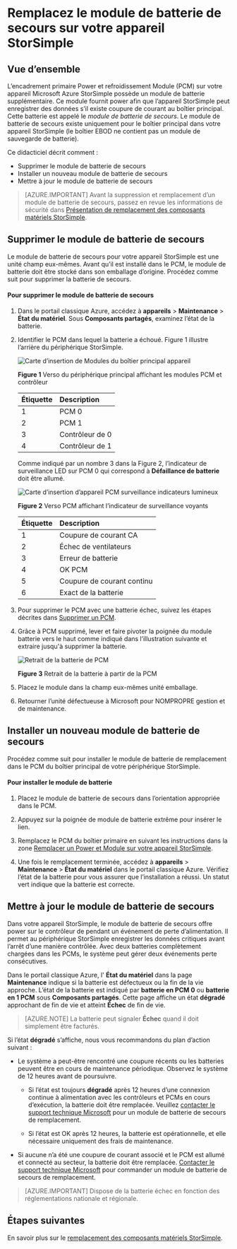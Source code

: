<properties 
   pageTitle="Remplacer la batterie sur un appareil StorSimple | Microsoft Azure"
   description="Décrit comment supprimer, remplacer et mettre à jour le module de batterie de secours sur votre appareil StorSimple."
   services="storsimple"
   documentationCenter=""
   authors="alkohli"
   manager="carmonm"
   editor="" />
<tags 
   ms.service="storsimple"
   ms.devlang="NA"
   ms.topic="article"
   ms.tgt_pltfrm="NA"
   ms.workload="TBD"
   ms.date="08/17/2016"
   ms.author="alkohli" />

# <a name="replace-the-backup-battery-module-on-your-storsimple-device"></a>Remplacez le module de batterie de secours sur votre appareil StorSimple

## <a name="overview"></a>Vue d’ensemble

L’encadrement primaire Power et refroidissement Module (PCM) sur votre appareil Microsoft Azure StorSimple possède un module de batterie supplémentaire. Ce module fournit power afin que l’appareil StorSimple peut enregistrer des données s’il existe coupure de courant au boîtier principal. Cette batterie est appelé le *module de batterie de secours*. Le module de batterie de secours existe uniquement pour le boîtier principal dans votre appareil StorSimple (le boîtier EBOD ne contient pas un module de sauvegarde de batterie). 

Ce didacticiel décrit comment :

- Supprimer le module de batterie de secours 
- Installer un nouveau module de batterie de secours
- Mettre à jour le module de batterie de secours

>[AZURE.IMPORTANT] Avant la suppression et remplacement d’un module de batterie de secours, passez en revue les informations de sécurité dans [Présentation de remplacement des composants matériels StorSimple](storsimple-hardware-component-replacement.md).

## <a name="remove-the-backup-battery-module"></a>Supprimer le module de batterie de secours

Le module de batterie de secours pour votre appareil StorSimple est une unité champ eux-mêmes. Avant qu’il est installé dans le PCM, le module de batterie doit être stocké dans son emballage d’origine. Procédez comme suit pour supprimer la batterie de secours.

#### <a name="to-remove-the-backup-battery-module"></a>Pour supprimer le module de batterie de secours

1. Dans le portail classique Azure, accédez à **appareils** > **Maintenance** > **État du matériel**. Sous **Composants partagés**, examinez l’état de la batterie.

2. Identifier le PCM dans lequel la batterie a échoué. Figure 1 illustre l’arrière du périphérique StorSimple.

    ![Carte d’insertion de Modules du boîtier principal appareil](./media/storsimple-battery-replacement/IC740994.png)

    **Figure 1** Verso du périphérique principal affichant les modules PCM et contrôleur

  	|Étiquette|Description|
  	|:----|:----------|
  	|1|PCM 0|
  	|2|PCM 1|
  	|3|Contrôleur de 0|
  	|4|Contrôleur de 1|

    Comme indiqué par un nombre 3 dans la Figure 2, l’indicateur de surveillance LED sur PCM 0 qui correspond à **Défaillance de batterie** doit être allumé.

    ![Carte d’insertion d’appareil PCM surveillance indicateurs lumineux](./media/storsimple-battery-replacement/IC740992.png)

    **Figure 2** Verso PCM affichant l’indicateur de surveillance voyants

  	|Étiquette|Description|
  	|:---|:-----------|
  	|1|Coupure de courant CA|
  	|2|Échec de ventilateurs|
  	|3|Erreur de batterie|
  	|4|OK PCM|
  	|5|Coupure de courant continu|
  	|6|Exact de la batterie|

3. Pour supprimer le PCM avec une batterie échec, suivez les étapes décrites dans [Supprimer un PCM](storsimple-power-cooling-module-replacement.md#remove-a-pcm).

4. Grâce à PCM supprimé, lever et faire pivoter la poignée du module batterie vers le haut comme indiqué dans l’illustration suivante et extraire jusqu'à supprimer la batterie.

    ![Retrait de la batterie de PCM](./media/storsimple-battery-replacement/IC741019.png)

    **Figure 3** Retrait de la batterie à partir de la PCM

5. Placez le module dans la champ eux-mêmes unité emballage.

6. Retourner l’unité défectueuse à Microsoft pour NOMPROPRE gestion et de maintenance.

## <a name="install-a-new-backup-battery-module"></a>Installer un nouveau module de batterie de secours

Procédez comme suit pour installer le module de batterie de remplacement dans le PCM du boîtier principal de votre périphérique StorSimple.

#### <a name="to-install-the-battery-module"></a>Pour installer le module de batterie

1. Placez le module de batterie de secours dans l’orientation appropriée dans le PCM.

2. Appuyez sur la poignée de module de batterie extrême pour insérer le lien.

3. Remplacez le PCM du boîtier primaire en suivant les instructions dans la zone [Remplacer un Power et Module sur votre appareil StorSimple](storsimple-power-cooling-module-replacement.md).

4. Une fois le remplacement terminée, accédez à **appareils** > **Maintenance** > **État du matériel** dans le portail classique Azure. Vérifiez l’état de la batterie pour vous assurer que l’installation a réussi. Un statut vert indique que la batterie est correcte.

## <a name="maintain-the-backup-battery-module"></a>Mettre à jour le module de batterie de secours

Dans votre appareil StorSimple, le module de batterie de secours offre power sur le contrôleur de pendant un événement de perte d’alimentation. Il permet au périphérique StorSimple enregistrer les données critiques avant l’arrêt d’une manière contrôlée. Avec deux batteries complètement chargées dans les PCMs, le système peut gérer deux événements perte consécutives.

Dans le portail classique Azure, l' **État du matériel** dans la page **Maintenance** indique si la batterie est défectueux ou la fin de la vie approche. L’état de la batterie est indiqué par **batterie en PCM 0** ou **batterie en 1 PCM** sous **Composants partagés**. Cette page affiche un état **dégradé** approchant de fin de vie et atteint **Échec** de fin de vie. 

>[AZURE.NOTE] La batterie peut signaler **Échec** quand il doit simplement être facturés.
 
Si l’état **dégradé** s’affiche, nous vous recommandons du plan d’action suivant :

- Le système a peut-être rencontré une coupure récents ou les batteries peuvent être en cours de maintenance périodique. Observez le système de 12 heures avant de poursuivre.

    - Si l’état est toujours **dégradé** après 12 heures d’une connexion continue à alimentation avec les contrôleurs et PCMs en cours d’exécution, la batterie doit être remplacée. Veuillez [contacter le support technique Microsoft](storsimple-contact-microsoft-support.md) pour un module de batterie de secours de remplacement.

    - Si l’état est OK après 12 heures, la batterie est opérationnelle, et elle nécessaire uniquement des frais de maintenance.

- Si aucune n’a été une coupure de courant associé et le PCM est allumé et connecté au secteur, la batterie doit être remplacée. [Contacter le support technique Microsoft](storsimple-contact-microsoft-support.md) pour commander un module de batterie de secours de remplacement.

>[AZURE.IMPORTANT] Dispose de la batterie échec en fonction des réglementations nationale et régionale. 

## <a name="next-steps"></a>Étapes suivantes

En savoir plus sur le [remplacement des composants matériels StorSimple](storsimple-hardware-component-replacement.md).
